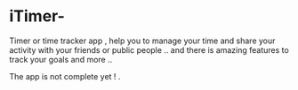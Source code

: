 # iTimer-
Timer or time tracker app , help you to manage your time and share your activity with your friends or public people .. and there is amazing features to track your goals and more .. 



The app is not complete yet ! .
 
